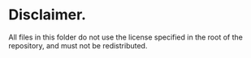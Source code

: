 # Disclaimer.

All files in this folder do not use the license specified in the root of the repository, and must not be redistributed.
